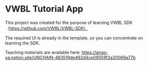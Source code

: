 # VWBL Tutorial App 　

This project was created for the purpose of learning VWBL SDK（https://github.com/VWBL/VWBL-SDK）

The required UI is already in the template, so you can concentrate on learning the SDK.

Teaching materials are available here: https://ango-ya.notion.site/UNCHAIN-483519de492d4ce09559f2a20069a77b
